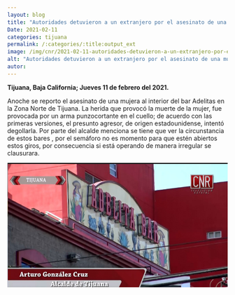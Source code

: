 ```yaml
---
layout: blog
title: "Autoridades detuvieron a un extranjero por el asesinato de una mujer en el bar Adelita"
Date: 2021-02-11
categories: tijuana
permalink: /:categories/:title:output_ext
image: /img/cnr/2021-02-11-autoridades-detuvieron-a-un-extranjero-por-el-asesinato.jpg
alt: "Autoridades detuvieron a un extranjero por el asesinato de una mujer en el bar Adelita"
autor:
---
```


**Tijuana, Baja California; Jueves 11 de febrero del 2021.** 

Anoche se reporto el asesinato de una mujera al interior del bar Adelitas en la Zona Norte de Tijuana.
La herida que provocó la muerte de la mujer, fue provocada por un arma punzocortante en el cuello; de acuerdo con las primeras versiones, el presunto agresor, de origen estadounidense, intentó degollarla. Por parte del alcalde menciona se tiene que ver la circunstancia de estos bares , por el semáforo no es momento para que estén abiertos estos giros, por consecuencia si está operando de manera irregular se clausurara.


<div id="carouselExampleSlidesOnly" class="carousel slide" data-ride="carousel">
  <div class="carousel-inner">
    <div class="carousel-item active">
       <img class="d-block w-100" src="/img/cnr/2021-02-11-autoridades-detuvieron-a-un-extranjero-por-el-asesinato.jpg" loading="lazy"  alt="Autoridades detuvieron a un extranjero por el asesinato de una mujer en el bar Adelita">
    </div>
  </div>
</div>